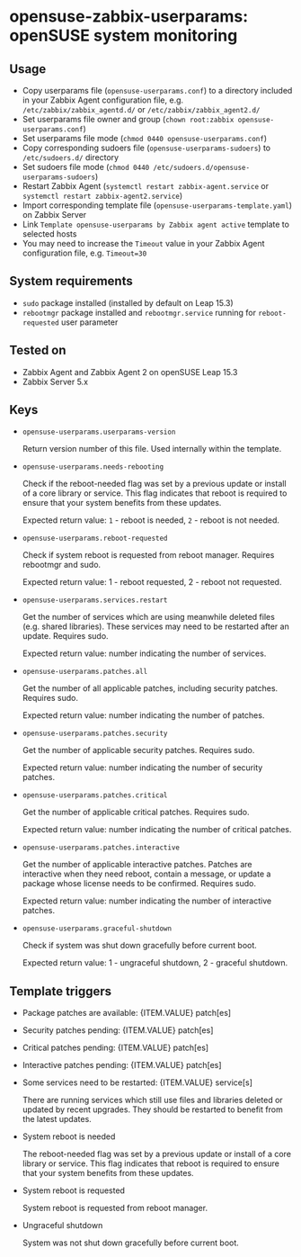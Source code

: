 # opensuse-zabbix-userparams: openSUSE system monitoring

## Usage

- Copy userparams file (```opensuse-userparams.conf```) to a directory included in your Zabbix Agent configuration file, e.g. ```/etc/zabbix/zabbix_agentd.d/``` or ```/etc/zabbix/zabbix_agent2.d/```
- Set userparams file owner and group (```chown root:zabbix opensuse-userparams.conf```)
- Set userparams file mode (```chmod 0440 opensuse-userparams.conf```)
- Copy corresponding sudoers file (```opensuse-userparams-sudoers```) to ```/etc/sudoers.d/``` directory
- Set sudoers file mode (```chmod 0440 /etc/sudoers.d/opensuse-userparams-sudoers```)
- Restart Zabbix Agent (```systemctl restart zabbix-agent.service``` or ```systemctl restart zabbix-agent2.service```)
- Import corresponding template file (```opensuse-userparams-template.yaml```) on Zabbix Server
- Link ```Template opensuse-userparams by Zabbix agent active``` template to selected hosts
- You may need to increase the ```Timeout``` value in your Zabbix Agent configuration file, e.g. ```Timeout=30```

## System requirements

- ```sudo``` package installed (installed by default on Leap 15.3)
- ```rebootmgr``` package installed and ```rebootmgr.service``` running for ```reboot-requested``` user parameter

## Tested on

- Zabbix Agent and Zabbix Agent 2 on openSUSE Leap 15.3
- Zabbix Server 5.x

## Keys

- ```opensuse-userparams.userparams-version```

  Return version number of this file. Used internally within the template.

- ```opensuse-userparams.needs-rebooting```

  Check if the reboot-needed flag was set by a previous update or install of a core library or service. This flag indicates that reboot is required to ensure that your system benefits from these updates.

  Expected return value: ```1``` - reboot is needed, ```2``` - reboot is not needed.

- ```opensuse-userparams.reboot-requested```

  Check if system reboot is requested from reboot manager.
  Requires rebootmgr and sudo.

  Expected return value: 1 - reboot requested, 2 - reboot not requested.

- ```opensuse-userparams.services.restart```

  Get the number of services which are using meanwhile deleted files (e.g. shared libraries). These services may need to be restarted after an update. Requires sudo.

  Expected return value: number indicating the number of services.

- ```opensuse-userparams.patches.all```

  Get the number of all applicable patches, including security patches. Requires sudo.

  Expected return value: number indicating the number of patches.

- ```opensuse-userparams.patches.security```

  Get the number of applicable security patches. Requires sudo.

  Expected return value: number indicating the number of security patches.

- ```opensuse-userparams.patches.critical```

  Get the number of applicable critical patches. Requires sudo.

  Expected return value: number indicating the number of critical patches.

- ```opensuse-userparams.patches.interactive```

  Get the number of applicable interactive patches. Patches are interactive when they need reboot, contain a message, or update a package whose license needs to be confirmed. Requires sudo.

  Expected return value: number indicating the number of interactive patches.

- ```opensuse-userparams.graceful-shutdown```

  Check if system was shut down gracefully before current boot.

  Expected return value: 1 - ungraceful shutdown, 2 - graceful shutdown.

## Template triggers

- Package patches are available: {ITEM.VALUE} patch[es]

- Security patches pending: {ITEM.VALUE} patch[es]

- Critical patches pending: {ITEM.VALUE} patch[es]

- Interactive patches pending: {ITEM.VALUE} patch[es]

- Some services need to be restarted: {ITEM.VALUE} service[s]

  There are running services which still use files and libraries deleted or updated by recent upgrades. They should be restarted to benefit from the latest updates.

- System reboot is needed

  The reboot-needed flag was set by a previous update or install of a core library or service. This flag indicates that reboot is required to ensure that your system benefits from these updates.

- System reboot is requested

  System reboot is requested from reboot manager.

- Ungraceful shutdown

  System was not shut down gracefully before current boot.
